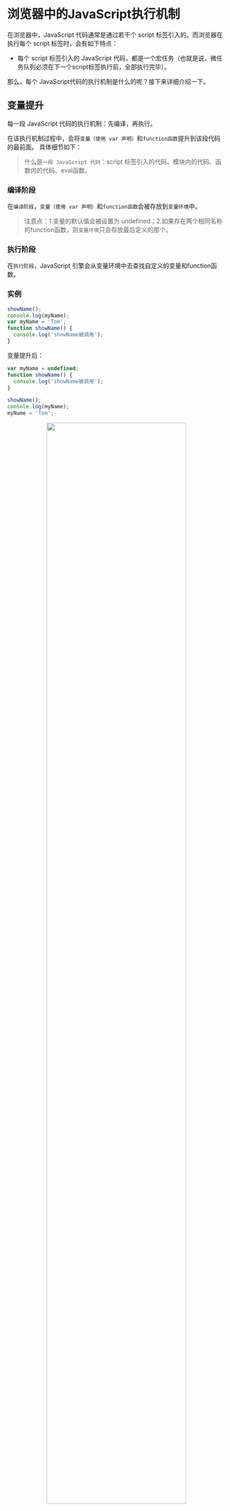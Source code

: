 # 浏览器中的JavaScript执行机制

在浏览器中，JavaScript 代码通常是通过若干个 script 标签引入的。而浏览器在执行每个 script 标签时，会有如下特点：

- 每个 script 标签引入的 JavaScript 代码，都是一个宏任务（也就是说，微任务队列必须在下一个script标签执行前，全部执行完毕）。

那么，每个 JavaScript代码的执行机制是什么的呢？接下来详细介绍一下。

## 变量提升

每一段 JavaScript 代码的执行机制：先编译，再执行。

在该执行机制过程中，会将`变量（使用 var 声明）`和`function函数`提升到该段代码的最前面。 具体细节如下：

> 什么是`一段 JavaScript 代码`：script 标签引入的代码、模块内的代码、函数内的代码、eval函数。

### 编译阶段

在`编译阶段`，`变量（使用 var 声明）`和`function函数`会被存放到`变量环境`中。

> 注意点：1.变量的默认值会被设置为 undefined；2.如果存在两个相同名称的function函数，则`变量环境`只会存放最后定义的那个。

### 执行阶段

在`执行阶段`，JavaScript 引擎会从变量环境中去查找自定义的变量和function函数。

### 实例

```js
showName();
console.log(myName);
var myName = 'Tom';
function showName() {
  console.log('showName被调用');
}
```

变量提升后：

```js
var myName = undefined;
function showName() {
  console.log('showName被调用');
}

showName();
console.log(myName);
myName = 'Tom';
```

<p align="center"><img src="./1.png" width="80%"></p>

## 调用栈

当在全局环境里里执行函数时，就会存在两个`执行上下文`：`全局执行上下文`和`函数的执行上下文`。

JavaScript 引擎通过`调用栈（call stack）`来管理这些执行上下文。

> 栈：一种`后进先出`的数据结构。

调用栈的大概管理流程如下：

1. 每调用一个函数，JavaScript 引擎会为其创建执行上下文，并把该执行上下文压入调用栈，然后 JavaScript 引擎开始执行函数代码。

2. 如果在一个函数 A 中调用了另外一个函数 B，那么 JavaScript 引擎会为 B 函数创建执行上下文，并将 B 函数的执行上下文压入栈顶。

3. 当前函数执行完毕后，JavaScript 引擎会将该函数的执行上下文弹出栈。

4. 当分配的调用栈空间被占满时，会引发“`堆栈溢出`”问题。

### 实例

```js
var a = 2;

function add(b, c) {
  return b + c;
}

function addAll(b, c) {
  var d = 10;
  var result = add(b, c);
  return a + result + d;
}

addAll(3, 6);
```

#### 第一步，创建全局上下文，并将其压入栈底

<p align="center"><img src="./3.png" width="60%"></p>

执行`a = 2`的赋值操作后：

<p align="center"><img src="./4.png" width="60%"></p>

#### 第二步是调用 addAll 函数

将 addAll 函数的执行上下文压入栈中。

<p align="center"><img src="./5.png" width="60%"></p>

执行`d = 10`的赋值操作后，会将 addAll 函数执行上下文中的 d 由 undefined 变成了 10。

#### 第三步，当执行到 add 函数

<p align="center"><img src="./6.png" width="60%"></p>

#### 当 add 函数返回时

该函数的执行上下文就会从栈顶弹出，并将 result 的值设置为 add 函数的返回值，也就是 9。

<p align="center"><img src="./7.png" width="60%"></p>

#### 最后

紧接着 addAll 执行最后一个相加操作后并返回，addAll 的执行上下文也会从栈顶部弹出，此时调用栈中就只剩下全局上下文了。

<p align="center"><img src="./8.png" width="60%"></p>

## 块级作用域

首先介绍一下 JavaScript 中的代码块：

<!-- prettier-ignore-start -->
```js
//if 块
if (1) {}

//while 块
while (1) {}

//for 循环块
for (let i = 0; i < 100; i++) {}

// 单独一个块
{}
```
<!-- prettier-ignore-end -->

以 var 声明的变量，都会无视这些代码块，不论在哪里声明，在编译阶段都会被提升到当前执行上下文的变量环境中。

最常见的例如：

```js
var a = 1;

if (true) {
  var a = 2;
}

console.log(a); // 2
```

由于 JavaScript 的变量提升存在着：变量覆盖、变量污染等设计缺陷，所以 ES6 引入了块级作用域（以 let 和 const 声明的变量都在块级作用域里）来解决这些问题。

### let 和 const 块级作用域实现方式

通过 let 或 const 声明的变量，在编译阶段会将变量存放在执行上下文的`词法环境`中。

> 不同 var ，在 let 和 const 声明变量之前，无法访问该变量，否则会报错。

### 实例

```js
function foo() {
  var a = 1;
  let b = 2;

  {
    let b = 3;
    var c = 4;
    let d = 5;
    console.log(a);
    console.log(b);
  }

  console.log(b);
  console.log(c);
  console.log(d);
}
foo();
```

#### 第一步是编译并创建执行上下文

<p align="center"><img src="./2.png" width="60%"></p>

#### 第二步继续执行代码

<p align="center"><img src="./9.png" width="60%"></p>

#### 变量查找过程

在词法环境内部，维护了一个小型的栈结构，栈底是函数最外层的变量：

- 进入一个作用域块后，就会把该作用域块内部的变量压到栈顶。
- 当作用域块执行完成之后，该作用域块内部的变量就会从栈顶弹出。

在执行上下文中，查找变量的过程：

1. 沿着词法环境的栈顶向下查询；如果在`词法环境`中的某个作用域块中查找到了，就直接返回。
2. 如果没有查找到，那么就继续在`变量环境`中查找。

<p align="center"><img src="./10.png" width="60%"></p>

#### 作用域执行完成示意图

<p align="center"><img src="./11.png" width="60%"></p>

## 作用域链

上面介绍的内容都是只涉及单个作用域。如果涉及到多个作用域，那么就需要用到作用域链。（作用域链：在当前作用域中查找不到变量，就会向上级作用域查找，直到全局作用域，这种查找关系就是作用域链）

JavaScript 语言的作用域链是由`词法作用域`决定的：`词法作用域`由代码中函数声明的位置来决定的，`词法作用域`是静态的作用域，与函数是怎么调用的没有关系。

<p align="center"><img src="./12.png" width="60%"></p>

### 实例：块级作用域中是如何查找变量的

```js
var bar = {
  myName: 'time.geekbang.com',
  printName: function () {
    console.log(myName);
  },
};

function foo() {
  let myName = ' 极客时间 ';
  return bar.printName;
}

let myName = ' 极客邦 ';

let _printName = foo();

_printName();

bar.printName();
```

<p align="center"><img src="./13.png" width="80%"></p>

## 闭包

在 JavaScript 中，根据`词法作用域`的规则：内部函数总是可以访问其外部函数中声明的变量。

当通过调用一个外部函数，其返回值为一个内部函数；即使该外部函数已经执行结束了，但是内部函数引用外部函数的变量依然保存在内存中，我们就把`这些变量的集合`称为`闭包`。

```js
function foo() {
  var myName = ' 极客时间 ';
  let test1 = 1;
  const test2 = 2;
  var innerBar = {
    getName: function () {
      console.log(test1);
      return myName;
    },
    setName: function (newName) {
      myName = newName;
    },
  };
  return innerBar;
}

var bar = foo();
bar.setName(' 极客邦 ');
bar.getName();
console.log(bar.getName());
```

执行 bar 时调用栈状态：

<p align="center"><img src="./14.png" width="60%"></p>

JavaScript 引擎会沿着“`当前执行上下文` –> `foo 函数闭包` –> `全局执行上下文`”的顺序来查找 myName 变量。

### 通过 Chrome devtools 中看闭包

<p align="center"><img src="./15.png" width="60%"></p>

### 闭包对象什么时候销毁

如果没有变量引用闭包，那么 JavaScript 引擎的垃圾回收器就会回收这块内存。

## this

面向对象语言中 this 表示当前对象的一个引用。

但在 JavaScript 中 this 不是固定不变的，它会随着执行环境的改变而改变。

### function函数

作为对象的方法调用时，函数内的 this 指向该对象。

```js
const obj = {
  age: 2,
  printAge() {
    console.log(this.age); // 2
  },
};
```

作为独立函数调用时，函数中的 this 指向 undefined（非严格模式下，指向 window）。

```js
'use strict';

const printThis = function () {
  console.log(this);
};

printThis(); // undefined
```

### 箭头函数

因为箭头函数没有自己的执行上下文，所以箭头函数的 this 就是它外层的 this。

```js
const obj = {
  age: 2,
  printAge() {
    setTimeout(() => {
      console.log(this.age); // 2；this 指向 printAge 函数的 this ，也就是 obj 对象。
    }, 1000);
  },
};
```

## 总结

介绍了 JavaScript 语言中的`变量环境`、`词法环境`、`执行上下文`、`作用域链`、`闭包`和 `this` 的概念和运行方式。希望能对JavaScript的执行机制有一个更深入的理解。

